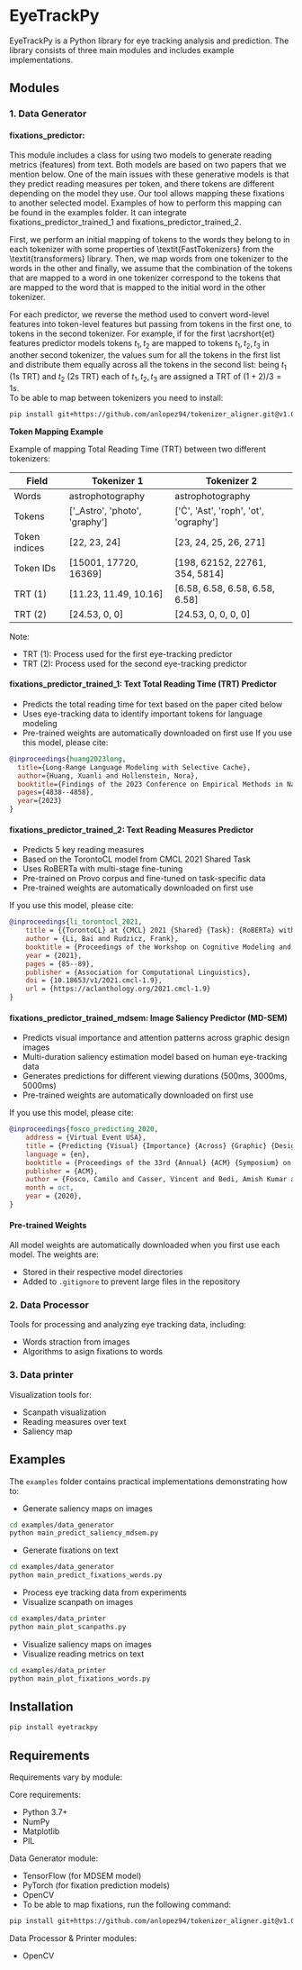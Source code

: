# EyeTrackPy

EyeTrackPy is a Python library for eye tracking analysis and prediction. The library consists of three main modules and includes example implementations.

## Modules

### 1. Data Generator
#### fixations_predictor:
This module includes a class for using two models to generate reading metrics (features) from text. Both models are based on two papers that we mention below. One of the main issues with these generative models is that they predict reading measures per token, and there tokens are different depending on the model they use. Our tool allows mapping these fixations to another selected model. Examples of how to perform this mapping can be found in the examples folder.
It can integrate fixations_predictor_trained_1 and fixations_predictor_trained_2.

First, we perform an initial mapping of tokens to the words they belong to in each tokenizer with some properties of \textit{FastTokenizers} from the \textit{transformers} library. Then, we map words from one tokenizer to the words in the other and finally, we assume that the combination of the tokens that are mapped to a word in one tokenizer correspond to the tokens that are mapped to the word that is mapped to the initial word in the other tokenizer. 

For each predictor, we reverse the method used to convert word-level features into token-level features but passing from tokens in the first one, to tokens in the second tokenizer. For example, if for the first \acrshort{et} features predictor models tokens $t_{1},t_{2}$ are mapped to tokens $t_{1},t_{2},t_{3}$ in another second tokenizer, the values sum for all the tokens in the first list and distribute them equally across all the tokens in the second list: being $t_{1}$ (1s TRT) and $t_{2}$ (2s TRT) each of $t_{1},t_{2},t_{3}$ are assigned a TRT of $(1+2)/3=1s$.  
To be able to map between tokenizers you need to install:
```sh
pip install git+https://github.com/anlopez94/tokenizer_aligner.git@v1.0.0
```
**Token Mapping Example**

Example of mapping Total Reading Time (TRT) between two different tokenizers:

| Field | Tokenizer 1 | Tokenizer 2 |
|-------|-------------|-------------|
| Words | astrophotography | astrophotography |
| Tokens | ['_Astro', 'photo', 'graphy'] | ['Ċ', 'Ast', 'roph', 'ot', 'ography'] |
| Token indices | [22, 23, 24] | [23, 24, 25, 26, 271] |
| Token IDs | [15001, 17720, 16369] | [198, 62152, 22761, 354, 5814] |
| TRT (1) | [11.23, 11.49, 10.16] | [6.58, 6.58, 6.58, 6.58, 6.58] |
| TRT (2) | [24.53, 0, 0] | [24.53, 0, 0, 0, 0] |

Note:
- TRT (1): Process used for the first eye-tracking predictor
- TRT (2): Process used for the second eye-tracking predictor

#### fixations_predictor_trained_1: Text Total Reading Time (TRT) Predictor
- Predicts the total reading time for text based on the paper cited below
- Uses eye-tracking data to identify important tokens for language modeling
- Pre-trained weights are automatically downloaded on first use
If you use this model, please cite:
```bibtex
@inproceedings{huang2023long,
  title={Long-Range Language Modeling with Selective Cache},
  author={Huang, Xuanli and Hollenstein, Nora},
  booktitle={Findings of the 2023 Conference on Empirical Methods in Natural Language Processing},
  pages={4838--4858},
  year={2023}
}
```
#### fixations_predictor_trained_2: Text Reading Measures Predictor
- Predicts 5 key reading measures
- Based on the TorontoCL model from CMCL 2021 Shared Task
- Uses RoBERTa with multi-stage fine-tuning
- Pre-trained on Provo corpus and fine-tuned on task-specific data
- Pre-trained weights are automatically downloaded on first use

If you use this model, please cite:
```bibtex
@inproceedings{li_torontocl_2021,
    title = {{TorontoCL} at {CMCL} 2021 {Shared} {Task}: {RoBERTa} with {Multi}-{Stage} {Fine}-{Tuning} for {Eye}-{Tracking} {Prediction}},
    author = {Li, Bai and Rudzicz, Frank},
    booktitle = {Proceedings of the Workshop on Cognitive Modeling and Computational Linguistics},
    year = {2021},
    pages = {85--89},
    publisher = {Association for Computational Linguistics},
    doi = {10.18653/v1/2021.cmcl-1.9},
    url = {https://aclanthology.org/2021.cmcl-1.9}
}
```

#### fixations_predictor_trained_mdsem: Image Saliency Predictor (MD-SEM)
- Predicts visual importance and attention patterns across graphic design images
- Multi-duration saliency estimation model based on human eye-tracking data
- Generates predictions for different viewing durations (500ms, 3000ms, 5000ms)
- Pre-trained weights are automatically downloaded on first use

If you use this model, please cite:
```bibtex
@inproceedings{fosco_predicting_2020,
	address = {Virtual Event USA},
	title = {Predicting {Visual} {Importance} {Across} {Graphic} {Design} {Types}},
	language = {en},
	booktitle = {Proceedings of the 33rd {Annual} {ACM} {Symposium} on {User} {Interface} {Software} and {Technology}},
	publisher = {ACM},
	author = {Fosco, Camilo and Casser, Vincent and Bedi, Amish Kumar and O'Donovan, Peter and Hertzmann, Aaron and Bylinskii, Zoya},
	month = oct,
	year = {2020},
}
```
#### Pre-trained Weights
All model weights are automatically downloaded when you first use each model. The weights are:
- Stored in their respective model directories
- Added to `.gitignore` to prevent large files in the repository

### 2. Data Processor
Tools for processing and analyzing eye tracking data, including:
- Words straction from images
- Algorithms to asign fixations to words

### 3. Data printer
Visualization tools for:
- Scanpath visualization
- Reading measures over text
- Saliency map 

## Examples
The `examples` folder contains practical implementations demonstrating how to:
- Generate saliency maps on images
```bash
cd examples/data_generator
python main_predict_saliency_mdsem.py 
```
- Generate fixations on text
```bash
cd examples/data_generator
python main_predict_fixations_words.py 
```
- Process eye tracking data from experiments
- Visualize scanpath on images
```bash
cd examples/data_printer
python main_plot_scanpaths.py
```

- Visualize saliency maps on images
- Visualize reading metrics on text
```bash
cd examples/data_printer
python main_plot_fixations_words.py
```

## Installation

```bash
pip install eyetrackpy
```


## Requirements
Requirements vary by module:

Core requirements:
- Python 3.7+
- NumPy
- Matplotlib
- PIL

Data Generator module:
- TensorFlow (for MDSEM model)
- PyTorch (for fixation prediction models)
- OpenCV
- To be able to map fixations, run the following command:

```sh
pip install git+https://github.com/anlopez94/tokenizer_aligner.git@v1.0.0
```

Data Processor & Printer modules:
- OpenCV



